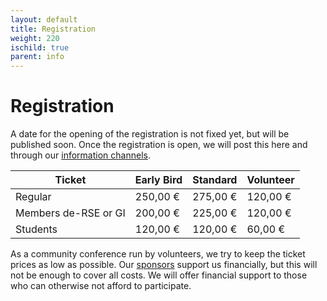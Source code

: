```yaml
--- 
layout: default 
title: Registration
weight: 220
ischild: true
parent: info
---
```


# Registration

A date for the opening of the registration is not fixed yet, but will be published soon. Once the registration is open, we will post this here and through our [information channels](contact.html).

Ticket|Early Bird|Standard|Volunteer
-- |--|--|--
Regular|250,00 €|275,00 €|120,00 €
Members de-RSE or GI|200,00 €|225,00 €|120,00 €
Students|120,00 €|120,00 €|60,00 €


As a community conference run by volunteers, we try to keep the ticket prices as low as possible. Our [sponsors](sponsorship.html) support us financially, but this will not be enough to cover all costs. We will offer financial support to those who can otherwise not afford to participate.
